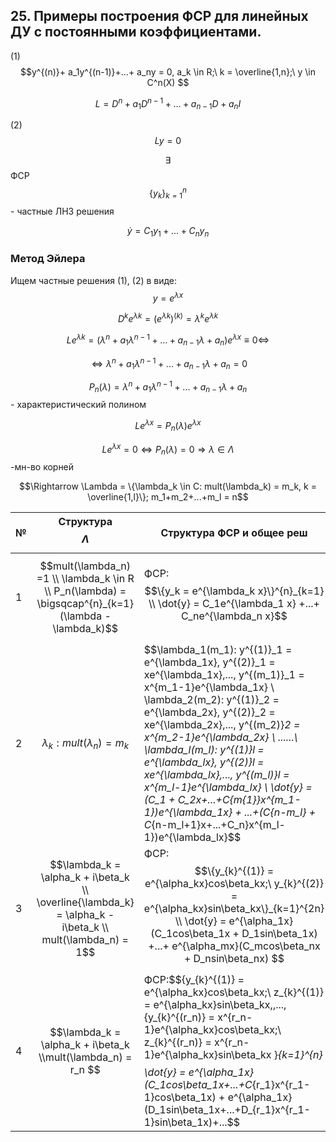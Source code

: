 ## 25. Примеры построения ФСР для линейных ДУ с постоянными коэффициентами.
(1)$$y^{(n)}+ a_1y^{(n-1)}+...+ a_ny = 0, a_k \in R;\ k = \overline{1,n};\ y \in C^n(X) $$

$$L = D^n + a_1D^{n-1}+...+a_{n-1}D + a_nI$$

(2) $$Ly = 0$$

$$\exists $$ ФСР $$\{y_k\}^{n}_{k=1}$$ - частные ЛНЗ решения

$$\dot{y} = C_1y_1+...+C_ny_n$$

### Метод Эйлера
Ищем частные решения (1), (2) в виде: $$y =e^{\lambda x}$$

$$D^ke^{\lambda k} = (e^{\lambda k})^{(k)} = \lambda^ke^{\lambda k}$$

$$Le^{\lambda k} = (\lambda^n + a_1\lambda^{n-1} +...+a_{n-1}\lambda + a_n)e^{\lambda x}\equiv 0 \Leftrightarrow $$

$$\Leftrightarrow \lambda^n + a_1\lambda^{n-1} +...+a_{n-1}\lambda + a_n = 0$$

$$P_n(\lambda) = \lambda^n + a_1\lambda^{n-1} +...+a_{n-1}\lambda + a_n$$ - характеристический полином 

$$Le^{\lambda x} = P_n(\lambda)e^{\lambda x}$$

$$Le^{\lambda x} = 0 \Leftrightarrow P_n(\lambda) = 0 \Rightarrow \lambda \in \Lambda $$ -мн-во корней

$$\Rightarrow \Lambda = \{\lambda_k \in C: mult(\lambda_k) = m_k, k = \overline{1,l}\}; m_1+m_2+...+m_l = n$$

|№| Структура $$\Lambda$$|Структура ФСР и общее реш|
|-----| ------------ | ------------- |
|1| $$mult(\lambda_n) =1 \\ \lambda_k \in R \\ P_n(\lambda) = \bigsqcap^{n}_{k=1}(\lambda - \lambda_k)$$ |  ФСР: $$\{y_k = e^{\lambda_k x}\}^{n}_{k=1} \\ \dot{y} = C_1e^{\lambda_1 x} +...+ C_ne^{\lambda_n x}$$  |
|2| $$\lambda_k: mult(\lambda_n) = m_k$$  | $$\lambda_1(m_1): y^{(1)}_1 = e^{\lambda_1x}, y^{(2)}_1 = xe^{\lambda_1x},..., y^{(m_1)}_1 = x^{m_1-1}e^{\lambda_1x} \\ \lambda_2(m_2): y^{(1)}_2 = e^{\lambda_2x}, y^{(2)}_2 = xe^{\lambda_2x},..., y^{(m_2)}_2 = x^{m_2-1}e^{\lambda_2x} \\ ......\\ \lambda_l(m_l): y^{(1)}_l = e^{\lambda_lx}, y^{(2)}_l = xe^{\lambda_lx},..., y^{(m_l)}_l = x^{m_l-1}e^{\lambda_lx} \\ \dot{y} = (C_1 + C_2x+...+C_{m_{1}}x^{m_1-1})e^{\lambda_1x} + ...+(C_{n-m_l} + C_{n-m_l+1}x+...+C_n}x^{m_l-1})e^{\lambda_lx}$$|
|3|$$\lambda_k = \alpha_k + i\beta_k \\ \overline{\lambda_k} = \alpha_k - i\beta_k \\ mult(\lambda_n) = 1$$|ФСР:$$\{y_{k}^{(1)} = e^{\alpha_kx}cos\beta_kx;\ y_{k}^{(2)} = e^{\alpha_kx}sin\beta_kx\}_{k=1}^{2n} \\ \dot{y} = e^{\alpha_1x}(C_1cos\beta_1x + D_1sin\beta_1x) +...+ e^{\alpha_mx}(C_mcos\beta_nx + D_nsin\beta_nx) $$|
|4|$$\lambda_k = \alpha_k + i\beta_k \\mult(\lambda_n) = r_n $$|ФСР:$$\{y_{k}^{(1)} = e^{\alpha_kx}cos\beta_kx;\ z_{k}^{(1)} = e^{\alpha_kx}sin\beta_kx,\,...,{y_{k}^{(r_n)} = x^{r_n-1}e^{\alpha_kx}cos\beta_kx;\ z_{k}^{(r_n)} = x^{r_n-1}e^{\alpha_kx}sin\beta_kx  \}_{k=1}^{n}$$  $$\dot{y} = e^{\alpha_1x}(C_1cos\beta_1x+...+C_{r_1}x^{r_1-1}cos\beta_1x) + e^{\alpha_1x}(D_1sin\beta_1x+...+D_{r_1}x^{r_1-1}sin\beta_1x)+...$$|
